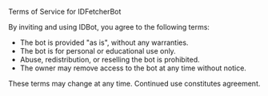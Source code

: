 Terms of Service for IDFetcherBot

By inviting and using IDBot, you agree to the following terms:

- The bot is provided "as is", without any warranties.
- The bot is for personal or educational use only.
- Abuse, redistribution, or reselling the bot is prohibited.
- The owner may remove access to the bot at any time without notice.

These terms may change at any time. Continued use constitutes agreement.
